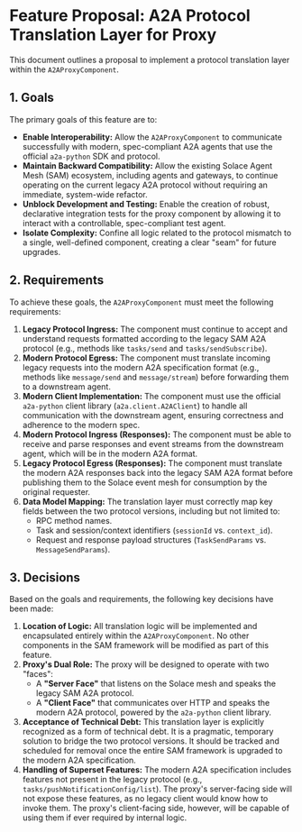 # Feature Proposal: A2A Protocol Translation Layer for Proxy

This document outlines a proposal to implement a protocol translation layer within the `A2AProxyComponent`.

## 1. Goals

The primary goals of this feature are to:

-   **Enable Interoperability:** Allow the `A2AProxyComponent` to communicate successfully with modern, spec-compliant A2A agents that use the official `a2a-python` SDK and protocol.
-   **Maintain Backward Compatibility:** Allow the existing Solace Agent Mesh (SAM) ecosystem, including agents and gateways, to continue operating on the current legacy A2A protocol without requiring an immediate, system-wide refactor.
-   **Unblock Development and Testing:** Enable the creation of robust, declarative integration tests for the proxy component by allowing it to interact with a controllable, spec-compliant test agent.
-   **Isolate Complexity:** Confine all logic related to the protocol mismatch to a single, well-defined component, creating a clear "seam" for future upgrades.

## 2. Requirements

To achieve these goals, the `A2AProxyComponent` must meet the following requirements:

1.  **Legacy Protocol Ingress:** The component must continue to accept and understand requests formatted according to the legacy SAM A2A protocol (e.g., methods like `tasks/send` and `tasks/sendSubscribe`).
2.  **Modern Protocol Egress:** The component must translate incoming legacy requests into the modern A2A specification format (e.g., methods like `message/send` and `message/stream`) before forwarding them to a downstream agent.
3.  **Modern Client Implementation:** The component must use the official `a2a-python` client library (`a2a.client.A2AClient`) to handle all communication with the downstream agent, ensuring correctness and adherence to the modern spec.
4.  **Modern Protocol Ingress (Responses):** The component must be able to receive and parse responses and event streams from the downstream agent, which will be in the modern A2A format.
5.  **Legacy Protocol Egress (Responses):** The component must translate the modern A2A responses back into the legacy SAM A2A format before publishing them to the Solace event mesh for consumption by the original requester.
6.  **Data Model Mapping:** The translation layer must correctly map key fields between the two protocol versions, including but not limited to:
    -   RPC method names.
    -   Task and session/context identifiers (`sessionId` vs. `context_id`).
    -   Request and response payload structures (`TaskSendParams` vs. `MessageSendParams`).

## 3. Decisions

Based on the goals and requirements, the following key decisions have been made:

1.  **Location of Logic:** All translation logic will be implemented and encapsulated entirely within the `A2AProxyComponent`. No other components in the SAM framework will be modified as part of this feature.
2.  **Proxy's Dual Role:** The proxy will be designed to operate with two "faces":
    -   A **"Server Face"** that listens on the Solace mesh and speaks the legacy SAM A2A protocol.
    -   A **"Client Face"** that communicates over HTTP and speaks the modern A2A protocol, powered by the `a2a-python` client library.
3.  **Acceptance of Technical Debt:** This translation layer is explicitly recognized as a form of technical debt. It is a pragmatic, temporary solution to bridge the two protocol versions. It should be tracked and scheduled for removal once the entire SAM framework is upgraded to the modern A2A specification.
4.  **Handling of Superset Features:** The modern A2A specification includes features not present in the legacy protocol (e.g., `tasks/pushNotificationConfig/list`). The proxy's server-facing side will not expose these features, as no legacy client would know how to invoke them. The proxy's client-facing side, however, will be capable of using them if ever required by internal logic.
